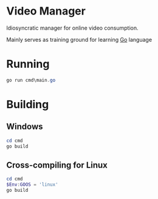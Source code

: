 # Video Manager

Idiosyncratic manager for online video consumption.

Mainly serves as training ground for learning [Go](https://go.dev/) language

# Running

```powershell
go run cmd\main.go
```

# Building

## Windows

```powershell
cd cmd
go build
```

## Cross-compiling for Linux

```powershell
cd cmd
$Env:GOOS = 'linux'
go build
```
